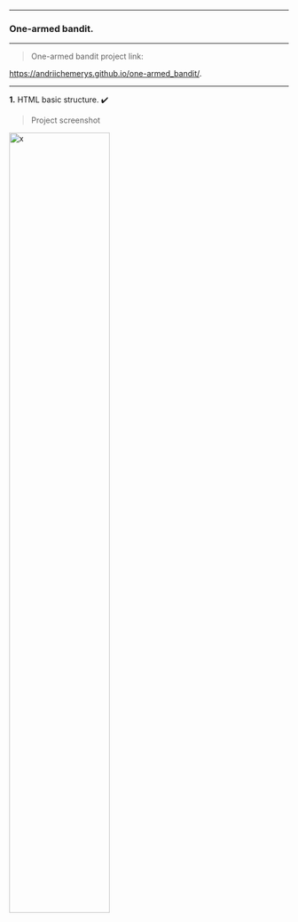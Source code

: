 - - -
### One-armed bandit.
- - -

> One-armed bandit project link:

https://andriichemerys.github.io/one-armed_bandit/.

- - -

**1.** HTML basic structure. :heavy_check_mark:   

> Project screenshot

<img alt="x" src="https://github.com/AndriiChemerys/x" 
width="60%">
